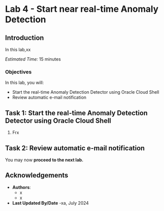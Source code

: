# Lab 4 - Start near real-time Anomaly Detection

## Introduction

In this lab,xx

*Estimated Time:* 15 minutes

### Objectives

In this lab, you will:
* Start the real-time Anomaly Detection Detector using Oracle Cloud Shell
* Review automatic e-mail notification


## Task 1: Start the real-time Anomaly Detection Detector using Oracle Cloud Shell

1.	Frx


## Task 2: Review automatic e-mail notification




You may now **proceed to the next lab.**

## Acknowledgements
* **Authors**:
    * x
    * x
* **Last Updated By/Date** -xa, July 2024
